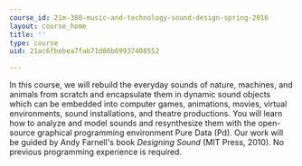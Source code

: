 ```yaml
---
course_id: 21m-380-music-and-technology-sound-design-spring-2016
layout: course_home
title: ''
type: course
uid: 21ac6fbebea7fab71d80b69937408552

---
```

In this course, we will rebuild the everyday sounds of nature, machines, and animals from scratch and encapsulate them in dynamic sound objects which can be embedded into computer games, animations, movies, virtual environments, sound installations, and theatre productions. You will learn how to analyze and model sounds and resynthesize them with the open-source graphical programming environment Pure Data (Pd). Our work will be guided by Andy Farnell's book _Designing Sound_ (MIT Press, 2010). No previous programming experience is required.
